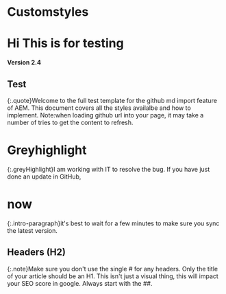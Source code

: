 # Customstyles
# Hi This is for testing
**Version 2.4**
## Test
{:.quote}Welcome to the full test template for the github md import feature of AEM. This document covers all the styles availalbe and how to implement.
Note:when loading github url into your page, it may take a number of tries to get the content to refresh. 

# Greyhighlight
{:.greyHighlight}I am working with IT to resolve the bug. If you have just done an update in GitHub, 


# now
{:.intro-paragraph}it's best to wait for a few minutes to make sure you sync the latest version.

## Headers (H2)
{:.note}Make sure you don't use the single # for any headers. Only the title of your article should be an H1. This isn't just a visual thing, this will impact your SEO score in google.
Always start with the ##.
